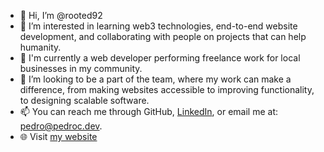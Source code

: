 - 👋 Hi, I’m @rooted92
- 👀 I’m interested in learning web3 technologies, end-to-end website development, and collaborating with people on projects that can help humanity.
- 🌱 I'm currently a web developer performing freelance work for local businesses in my community.
- 💞️ I’m looking to be a part of the team, where my work can make a difference, from making websites accessible to improving functionality, to designing scalable software.
- 📫 You can reach me through GitHub, <a href="https://www.linkedin.com/in/pedro-castaneda-developer/" target="_blank">LinkedIn</a>, or email me at: pedro@pedroc.dev.
- :globe_with_meridians: Visit <a href="https://pedroc.dev/" target="_blank">my website</a>

<!---
rooted92/rooted92 is a ✨ special ✨ repository because its `README.md` (this file) appears on your GitHub profile.
You can click the Preview link to take a look at your changes.
--->
